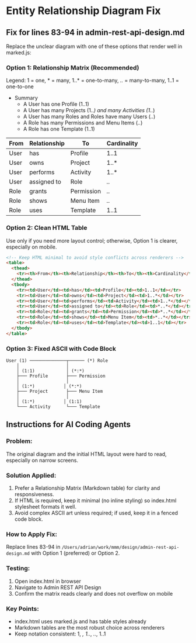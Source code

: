 # Entity Relationship Diagram Fix

## Fix for lines 83-94 in admin-rest-api-design.md

Replace the unclear diagram with one of these options that render well in marked.js:

### Option 1: Relationship Matrix (Recommended)

Legend: 1 = one, * = many, 1..* = one-to-many, *..* = many-to-many, 1..1 = one-to-one

- Summary
  - A User has one Profile (1..1)
  - A User has many Projects (1..*) and many Activities (1..*)
  - A User has many Roles and Roles have many Users (*..*)
  - A Role has many Permissions and Menu Items (*..*)
  - A Role has one Template (1..1)

| From     | Relationship         | To           | Cardinality |
|----------|----------------------|--------------|-------------|
| User     | has                  | Profile      | 1..1        |
| User     | owns                 | Project      | 1..*        |
| User     | performs             | Activity     | 1..*        |
| User     | assigned to          | Role         | *..*        |
| Role     | grants               | Permission   | *..*        |
| Role     | shows                | Menu Item    | *..*        |
| Role     | uses                 | Template     | 1..1        |

### Option 2: Clean HTML Table

Use only if you need more layout control; otherwise, Option 1 is clearer, especially on mobile.

```html
<!-- Keep HTML minimal to avoid style conflicts across renderers -->
<table>
  <thead>
    <tr><th>From</th><th>Relationship</th><th>To</th><th>Cardinality</th></tr>
  </thead>
  <tbody>
    <tr><td>User</td><td>has</td><td>Profile</td><td>1..1</td></tr>
    <tr><td>User</td><td>owns</td><td>Project</td><td>1..*</td></tr>
    <tr><td>User</td><td>performs</td><td>Activity</td><td>1..*</td></tr>
    <tr><td>User</td><td>assigned to</td><td>Role</td><td>*..*</td></tr>
    <tr><td>Role</td><td>grants</td><td>Permission</td><td>*..*</td></tr>
    <tr><td>Role</td><td>shows</td><td>Menu Item</td><td>*..*</td></tr>
    <tr><td>Role</td><td>uses</td><td>Template</td><td>1..1</td></tr>
  </tbody>
</table>
```

### Option 3: Fixed ASCII with Code Block

```
User (1) ──────────────┬────── (*) Role
    │                  │
    │ (1:1)            │ (*:*)
    ├─── Profile       ├─── Permission
    │                  │
    │ (1:*)           │ (*:*)
    ├─── Project       ├─── Menu Item
    │                  │
    │ (1:*)           │ (1:1)
    └─── Activity      └─── Template
```

## Instructions for AI Coding Agents

### Problem:
The original diagram and the initial HTML layout were hard to read, especially on narrow screens.

### Solution Applied:
1. Prefer a Relationship Matrix (Markdown table) for clarity and responsiveness.
2. If HTML is required, keep it minimal (no inline styling) so index.html stylesheet formats it well.
3. Avoid complex ASCII art unless required; if used, keep it in a fenced code block.

### How to Apply Fix:
Replace lines 83-94 in `/Users/adrian/work/mmm/design/admin-rest-api-design.md` with Option 1 (preferred) or Option 2.

### Testing:
1. Open index.html in browser
2. Navigate to Admin REST API Design
3. Confirm the matrix reads clearly and does not overflow on mobile

### Key Points:
- index.html uses marked.js and has table styles already
- Markdown tables are the most robust choice across renderers
- Keep notation consistent: 1, *, 1..*, *..*, 1..1